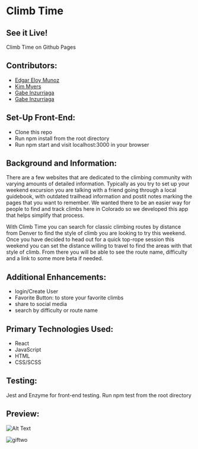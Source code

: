 # Climb Time 

## See it Live! 
Climb Time on Github Pages

## Contributors: 


- [Edgar Eloy Munoz](https://github.com/criteriamor)
- [Kim Myers](https://github.com/kimmichurri)
- [Gabe Inzurriaga](https://github.com/Inzurriaga)
- [Gabe Inzurriaga](https://github.com/timmiller601)

## Set-Up Front-End:
- Clone this repo
- Run npm install from the root directory
- Run npm start and visit localhost:3000 in your browser

## Background and Information:
There are a few websites that are dedicated to the climbing community with varying amounts of detailed information. Typically as you try to set up your weekend excursion you are talking with a friend going through a local guidebook, with outdated trailhead information and postit notes marking the pages that you want to remember. We wanted there to be an easier way for people to find and track climbs here in Colorado so we developed this app that helps simplify that process.

With Climb Time you can search for classic climbing routes by distance from Denver to find the style of climb you are looking to try this weekend. Once you have decided to head out for a quick top-rope session this weekend you can set the distance willing to travel to find the areas with that style of climb. From there you will be able to see the route name, difficulty and a link to some more beta if needed. 

## Additional Enhancements: 
- login/Create User
- Favorite Button: to store your favorite climbs 
- share to social media 
- search by difficulty or route name

## Primary Technologies Used:
- React
- JavaScript 
- HTML
- CSS/SCSS 

## Testing:
Jest and Enzyme for front-end testing.
Run npm test from the root directory


## Preview: 
![Alt Text](2019-02-21_07.41.47.gif)

![giftwo](https://user-images.githubusercontent.com/42972945/53182455-c364e480-35b6-11e9-8cfa-c8b74e839dcd.gif)
